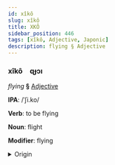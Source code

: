 ```yaml
---
id: xîkô
slug: xîkô
title: XKÔ
sidebar_position: 446
tags: [xîkô, Adjective, Japonic]
description: flying § Adjective
---
```


### xîkô&emsp;<span kind="abugida">ɋɟɔı</span>

*flying* **§** [Adjective](../../tags/Adjective)

**IPA**: /ˈʃi.ko/

**Verb**: to be flying

**Noun**: flight

**Modifier**: flying

<details>
    <summary>Origin</summary>
    Japanese ひこう hikō [çi̥ko̞ː]<br/>
    <em>Japonic Language Family</em>
</details>